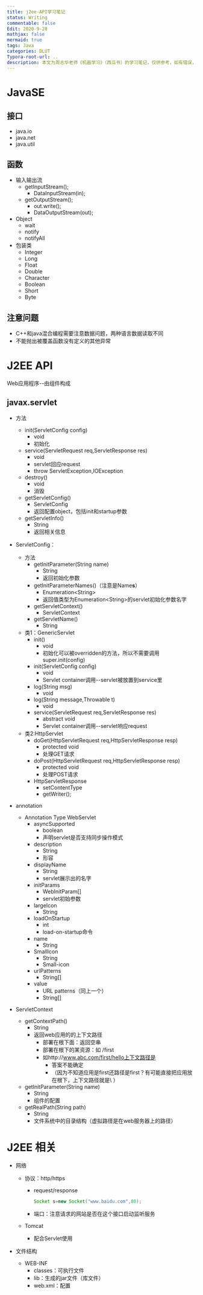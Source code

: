 ```yaml
---
title: j2ee-API学习笔记
status: Writing
commentable: false
Edit: 2020-9-28
mathjax: false
mermaid: true
tags: Java
categories: DLUT
Typora-root-url: ..
description: 本文为周志华老师《机器学习》（西瓜书）的学习笔记，仅供参考，如有错误，欢迎给我发邮件或者通过友链进行留言。（详情请见About）
---
```


# JavaSE

## 接口

- java.io
- java.net
- java.util

## 函数

- 输入输出流
  - getInputStream();
    - DataInputStream(in);
  - getOutputStream();
    - out.write();
    - DataOutputStream(out);
- Object
  - wait
  - notify
  - notifyAll
- 包装类
  - Integer
  - Long
  - Float
  - Double
  - Character
  - Boolean
  - Short
  - Byte

## 注意问题

- C++和java混合编程需要注意数据问题，两种语言数据读取不同
- 不能抛出被覆盖函数没有定义的其他异常

# J2EE API

Web应用程序--由组件构成

## javax.servlet

- 方法
  - init(ServletConfig config)
    - void
    - 初始化
  - service(ServletRequest req,ServletResponse res)
    - void
    - servlet回应request
    - throw ServletException,IOException
  - destroy()
    - void
    - 消毁
  - getServletConfig()
    - ServletConfig
    - 返回配置object，包括init和startup参数
  - getServletInfo()
    - String
    - 返回相关信息
- ServletConfig：
  - 方法
    - getInitParameter(String name)
      - String
      - 返回初始化参数
    - getInitParameterNames()（注意是Name**s**）
      - Enumeration\<String\>
      - 返回值类型为Enumeration\<String\>的servlet初始化参数名字
    - getServletContext()
      - ServletContext
    - getServletName()
      - String
  - 类1：GenericServlet
    - init()
      - void	
      - 初始化可以被overridden的方法，所以不需要调用super.init(config)
    - init(ServletConfig config)
      - void
      - Servlet container调用--servlet被放置到service里
    - log(String msg)
      - void
    - log(String message,Throwable t)
      - void
    - service(ServletRequest req,ServletResponse res)
      - abstract void
      - Servlet container调用--servlet响应request
  - 类2:HttpServlet
    - doGet(HttpServletRequest req,HttpServletResponse resp)
      - protected void
      - 处理GET请求
    - doPost(HttpServletRequest req,HttpServletResponse resp)
      - protected void
      - 处理POST请求
    - HttpServletResponse
      - setContentType
      - getWriter();

- annotation
  - Annotation Type WebServlet
    - asyncSupported
      - boolean
      - 声明servlet是否支持同步操作模式
    - description
      - String
      - 形容
    - displayName
      - String
      - servlet展示出的名字
    - initParams
      - WebInitParam[]
      - servlet初始参数
    - largeIcon
      - String
    - loadOnStartup
      - int
      - load-on-startup命令
    - name
      - String
    - SmallIcon
      - String
      - Small-icon
    - urlPatterns
      - String[]
    - value
      - URL patterns（同上一个）
      - String[]
- ServletContext
  - getContextPath()
    - String
    - 返回web应用的的上下文路径
      - 部署在根下面：返回空串
      - 部署在根下的某资源：如 /first
      - 如http://www.abc.com/first/hello上下文路径是
        - 答案不能确定
        - （因为不知道应用是first还路径是first？有可能直接把应用放在根下，上下文路径就是\ ）
  - getInitParameter(String name)
    - String
    - 组件的配置
  - getRealPath(String path)
    - String
    - 文件系统中的目录结构（虚拟路径是在web服务器上的路径）

# J2EE 相关

- 网络

  - 协议：http/https

    - request/response

      ```java
      Socket s=new Socket("www.baidu.com",80);
      ```

    - 端口：注意请求的网站是否在这个接口启动监听服务

  - Tomcat

    - 配合Servlet使用

- 文件结构
  - WEB-INF
    - classes：可执行文件
    - lib：生成的jar文件（库文件）
    - web.xml：配置
